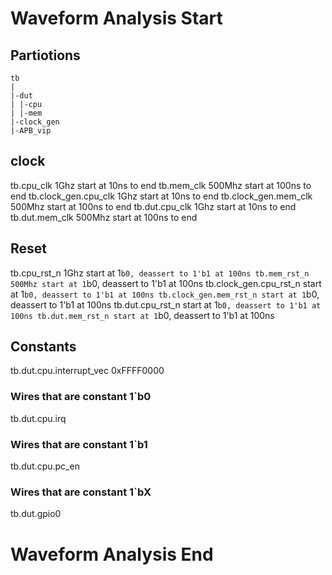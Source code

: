 # Waveform Analysis Start

## Partiotions

```
tb
|
|-dut
| |-cpu
| |-mem
|-clock_gen
|-APB_vip
```

## clock

tb.cpu_clk 1Ghz start at 10ns to end
tb.mem_clk 500Mhz start at 100ns to end
tb.clock_gen.cpu_clk 1Ghz start at 10ns to end
tb.clock_gen.mem_clk 500Mhz start at 100ns to end
tb.dut.cpu_clk 1Ghz start at 10ns to end
tb.dut.mem_clk 500Mhz start at 100ns to end

## Reset

tb.cpu_rst_n 1Ghz start at 1`b0, deassert to 1'b1 at 100ns
tb.mem_rst_n 500Mhz start at 1`b0, deassert to 1'b1 at 100ns
tb.clock_gen.cpu_rst_n start at 1`b0, deassert to 1'b1 at 100ns
tb.clock_gen.mem_rst_n start at 1`b0, deassert to 1'b1 at 100ns
tb.dut.cpu_rst_n start at 1`b0, deassert to 1'b1 at 100ns
tb.dut.mem_rst_n start at 1`b0, deassert to 1'b1 at 100ns

## Constants

tb.dut.cpu.interrupt_vec 0xFFFF0000

### Wires that are constant 1`b0

tb.dut.cpu.irq

### Wires that are constant 1`b1

tb.dut.cpu.pc_en

### Wires that are constant 1`bX

tb.dut.gpio0



# Waveform Analysis End

